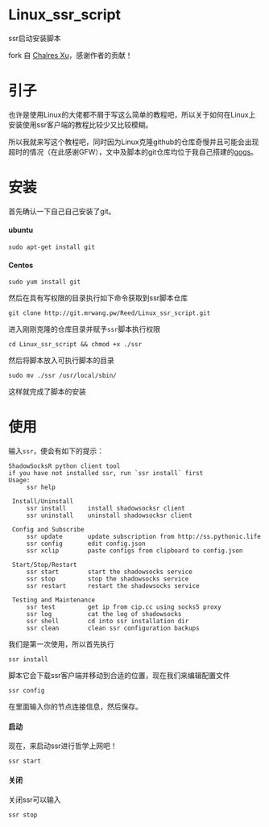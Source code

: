 # Linux_ssr_script

ssr启动安装脚本

fork 自 [Chalres Xu](https://github.com/shadowsocksr-backup/shadowsocksr.git)，感谢作者的贡献！


# 引子
也许是使用Linux的大佬都不屑于写这么简单的教程吧，所以关于如何在Linux上安装使用ssr客户端的教程比较少又比较模糊。

所以我就来写这个教程吧，同时因为Linux克隆github的仓库奇慢并且可能会出现超时的情况（在此感谢GFW），文中及脚本的git仓库均位于我自己搭建的[gogs](https://gogs.io/)。

# 安装
首先确认一下自己自己安装了git。

#### ubuntu
```
sudo apt-get install git
```
#### Centos
```
sudo yum install git
```

然后在具有写权限的目录执行如下命令获取到ssr脚本仓库
```
git clone http://git.mrwang.pw/Reed/Linux_ssr_script.git
```
进入刚刚克隆的仓库目录并赋予`ssr`脚本执行权限
```
cd Linux_ssr_script && chmod +x ./ssr
```
然后将脚本放入可执行脚本的目录
```
sudo mv ./ssr /usr/local/sbin/
```
这样就完成了脚本的安装

# 使用
输入`ssr`，便会有如下的提示：
``` shell
ShadowSocksR python client tool
if you have not installed ssr, run `ssr install` first
Usage:
	 ssr help

 Install/Uninstall
	 ssr install      install shadowsocksr client
	 ssr uninstall    uninstall shadowsocksr client

 Config and Subscribe
	 ssr update       update subscription from http://ss.pythonic.life
	 ssr config       edit config.json
	 ssr xclip        paste configs from clipboard to config.json

 Start/Stop/Restart
	 ssr start        start the shadowsocks service
	 ssr stop         stop the shadowsocks service
	 ssr restart      restart the shadowsocks service

 Testing and Maintenance
	 ssr test         get ip from cip.cc using socks5 proxy
	 ssr log          cat the log of shadowsocks
	 ssr shell        cd into ssr installation dir
	 ssr clean        clean ssr configuration backups
```
我们是第一次使用，所以首先执行
```
ssr install 
```
脚本它会下载ssr客户端并移动到合适的位置，现在我们来编辑配置文件
```
ssr config
```
在里面输入你的节点连接信息，然后保存。
#### 启动
现在，来启动ssr进行哲学上网吧！
```
ssr start
```
#### 关闭
关闭ssr可以输入
```
ssr stop
```
